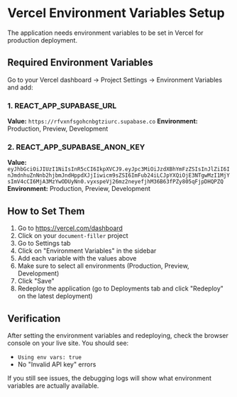# Vercel Environment Variables Setup

The application needs environment variables to be set in Vercel for production deployment.

## Required Environment Variables

Go to your Vercel dashboard → Project Settings → Environment Variables and add:

### 1. REACT_APP_SUPABASE_URL
**Value:** `https://rfvxnfsgohcnbgtziurc.supabase.co`
**Environment:** Production, Preview, Development

### 2. REACT_APP_SUPABASE_ANON_KEY
**Value:** `eyJhbGciOiJIUzI1NiIsInR5cCI6IkpXVCJ9.eyJpc3MiOiJzdXBhYmFzZSIsInJlZiI6InJmdnhuZnNnb2hjbmJndHppdXJjIiwicm9sZSI6ImFub24iLCJpYXQiOjE3NTgwMzI1MjYsImV4cCI6MjA3MzYwODUyNn0.vyxspeVj26mz2neyefjhM36B63fPZy805qFjpDHQPZQ`
**Environment:** Production, Preview, Development

## How to Set Them

1. Go to https://vercel.com/dashboard
2. Click on your `document-filler` project
3. Go to Settings tab
4. Click on "Environment Variables" in the sidebar
5. Add each variable with the values above
6. Make sure to select all environments (Production, Preview, Development)
7. Click "Save"
8. Redeploy the application (go to Deployments tab and click "Redeploy" on the latest deployment)

## Verification

After setting the environment variables and redeploying, check the browser console on your live site. You should see:
- `Using env vars: true`
- No "Invalid API key" errors

If you still see issues, the debugging logs will show what environment variables are actually available.